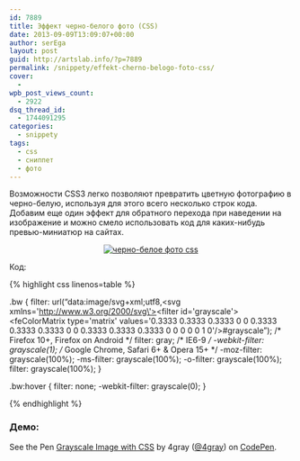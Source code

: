 ```yaml
---
id: 7889
title: Эффект черно-белого фото (CSS)
date: 2013-09-09T13:09:07+00:00
author: serEga
layout: post
guid: http://artslab.info/?p=7889
permalink: /snippety/effekt-cherno-belogo-foto-css/
cover:
  -
wpb_post_views_count:
  - 2922
dsq_thread_id:
  - 1744091295
categories:
  - snippety
tags:
  - css
  - сниппет
  - фото
---
```

Возможности CSS3 легко позволяют превратить цветную фотографию в черно-белую, используя для этого всего несколько строк кода. Добавим еще один эффект для обратного перехода при наведении на изображение и можно смело использовать код для каких-нибудь превью-миниатюр на сайтах.

<center>
  <a href="http://googledrive.com/host/0B9lHVSSSdxdxd0hjdUdmRzY3Tjg/cherno-beloe-foto-css.png"><img src="http://googledrive.com/host/0B9lHVSSSdxdxd0hjdUdmRzY3Tjg/cherno-beloe-foto-css-300x101.png" alt="черно-белое фото css" class="aligncenter size-medium wp-image-7890" srcset="http://googledrive.com/host/0B9lHVSSSdxdxd0hjdUdmRzY3Tjg/cherno-beloe-foto-css-300x101.png 300w, http://googledrive.com/host/0B9lHVSSSdxdxd0hjdUdmRzY3Tjg/cherno-beloe-foto-css.png 609w" sizes="(max-width: 300px) 100vw, 300px" /></a>
</center>



<!--more-->

Код:

{% highlight css linenos=table %}

.bw {
	filter: url(&#8220;data:image/svg+xml;utf8,<svg xmlns=\'http://www.w3.org/2000/svg\'><filter id=\'grayscale\'><feColorMatrix type=\'matrix\' values=\'0.3333 0.3333 0.3333 0 0 0.3333 0.3333 0.3333 0 0 0.3333 0.3333 0.3333 0 0 0 0 0 1 0\'/></filter></svg>#grayscale&#8221;); /\* Firefox 10+, Firefox on Android \*/
	filter: gray; /* IE6-9 */
	-webkit-filter: grayscale(1); /* Google Chrome, Safari 6+ & Opera 15+ */
	-moz-filter: grayscale(100%);
	-ms-filter: grayscale(100%);
	-o-filter: grayscale(100%);
	filter: grayscale(100%);
}

.bw:hover {
	filter: none;
	-webkit-filter: grayscale(0);
}

{% endhighlight %}

<h3>Демо:</h3>
<p data-height="300" data-theme-id="414" data-slug-hash="EidBl" data-default-tab="result" data-user="4gray" data-embed-version="2" class="codepen">See the Pen <a href="http://codepen.io/4gray/pen/EidBl/">Grayscale Image with CSS</a> by 4gray (<a href="http://codepen.io/4gray">@4gray</a>) on <a href="http://codepen.io">CodePen</a>.</p>
<script async src="//assets.codepen.io/assets/embed/ei.js"></script>